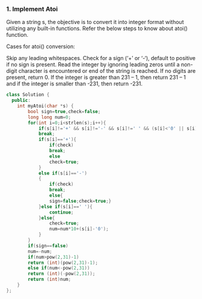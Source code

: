 ### 1. Implement Atoi
Given a string s, the objective is to convert it into integer format without utilizing any built-in functions. Refer the below steps to know about atoi() function.

Cases for atoi() conversion:

Skip any leading whitespaces.
Check for a sign (‘+’ or ‘-‘), default to positive if no sign is present.
Read the integer by ignoring leading zeros until a non-digit character is encountered or end of the string is reached. If no digits are present, return 0.
If the integer is greater than 231 – 1, then return 231 – 1 and if the integer is smaller than -231, then return -231.

```cpp
class Solution {
  public:
    int myAtoi(char *s) {
        bool sign=true,check=false;
        long long num=0;
        for(int i=0;i<strlen(s);i++){
            if(s[i]!='+' && s[i]!='-' && s[i]!=' ' && (s[i]<'0' || s[i]>'9'))
            break;
            if(s[i]=='+'){
                if(check)
                break;
                else
                check=true;
            }
            else if(s[i]=='-')
            {
                if(check)
                break;
                else{
                sign=false;check=true;}
            }else if(s[i]==' '){
                continue;
            }else{
                check=true;
                num=num*10+(s[i]-'0');
            }
        }
        if(sign==false)
        num=-num;
        if(num>pow(2,31)-1)
        return (int)(pow(2,31)-1);
        else if(num<-pow(2,31))
        return (int)(-pow(2,31));
        return (int)num;
    }
};
```
